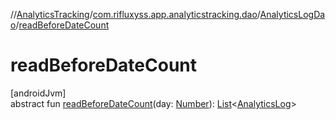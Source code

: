 //[AnalyticsTracking](../../../index.md)/[com.rifluxyss.app.analyticstracking.dao](../index.md)/[AnalyticsLogDao](index.md)/[readBeforeDateCount](read-before-date-count.md)

# readBeforeDateCount

[androidJvm]\
abstract fun [readBeforeDateCount](read-before-date-count.md)(day: [Number](https://developer.android.com/reference/kotlin/java/lang/Number.html)): [List](https://developer.android.com/reference/kotlin/java/util/List.html)&lt;[AnalyticsLog](../../com.rifluxyss.app.analyticstracking.enitity/-analytics-log/index.md)&gt;
